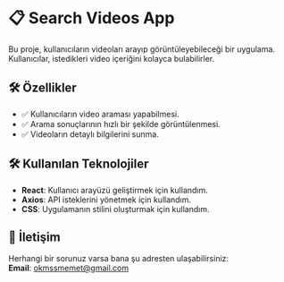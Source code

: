 # 📋 Search Videos App

Bu proje, kullanıcıların videoları arayıp görüntüleyebileceği bir uygulama. Kullanıcılar, istedikleri video içeriğini kolayca bulabilirler.

## 🛠️ Özellikler

- ✅ Kullanıcıların video araması yapabilmesi.
- ✅ Arama sonuçlarının hızlı bir şekilde görüntülenmesi.
- ✅ Videoların detaylı bilgilerini sunma.

## 🛠️ Kullanılan Teknolojiler

- **React**: Kullanıcı arayüzü geliştirmek için kullandım.
- **Axios**: API isteklerini yönetmek için kullandım.
- **CSS**: Uygulamanın stilini oluşturmak için kullandım.

## 📧 İletişim

Herhangi bir sorunuz varsa bana şu adresten ulaşabilirsiniz:  
**Email**: okmssmemet@gmail.com
